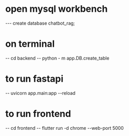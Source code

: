 # open mysql workbench 
 --- create database chatbot_rag;
# on terminal 
 --  cd backend
 --  python - m app.DB.create_table
# to run fastapi
 --  uvicorn app.main:app --reload
# to run frontend
 -- cd frontend
 -- flutter run -d chrome --web-port 5000





